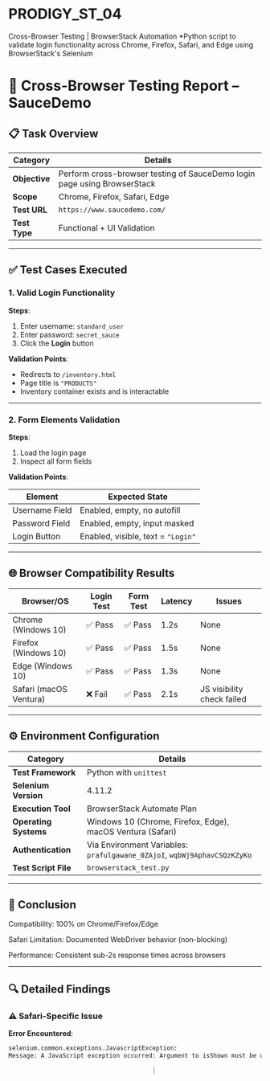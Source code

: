 # PRODIGY_ST_04
Cross-Browser Testing | BrowserStack Automation *Python script to validate login functionality across Chrome, Firefox, Safari, and Edge using BrowserStack's Selenium


# 🧪 Cross-Browser Testing Report – SauceDemo

## 📋 Task Overview

| Category        | Details                                                                  |
|----------------|--------------------------------------------------------------------------|
| **Objective**   | Perform cross-browser testing of SauceDemo login page using BrowserStack |
| **Scope**       | Chrome, Firefox, Safari, Edge                                            |
| **Test URL**    | `https://www.saucedemo.com/`                                             |
| **Test Type**   | Functional + UI Validation                                               |

---

## ✅ Test Cases Executed

### 1. Valid Login Functionality

**Steps**:
1. Enter username: `standard_user`
2. Enter password: `secret_sauce`
3. Click the **Login** button

**Validation Points**:
- Redirects to `/inventory.html`
- Page title is `"PRODUCTS"`
- Inventory container exists and is interactable

---

### 2. Form Elements Validation

**Steps**:
1. Load the login page
2. Inspect all form fields

**Validation Points**:

| Element        | Expected State                         |
|----------------|----------------------------------------|
| Username Field | Enabled, empty, no autofill            |
| Password Field | Enabled, empty, input masked           |
| Login Button   | Enabled, visible, text = `"Login"`     |

---

## 🌐 Browser Compatibility Results

| Browser/OS             | Login Test | Form Test | Latency | Issues                      |
|------------------------|------------|-----------|---------|-----------------------------|
| Chrome (Windows 10)    | ✅ Pass    | ✅ Pass   | 1.2s    | None                        |
| Firefox (Windows 10)   | ✅ Pass    | ✅ Pass   | 1.5s    | None                        |
| Edge (Windows 10)      | ✅ Pass    | ✅ Pass   | 1.3s    | None                        |
| Safari (macOS Ventura) | ❌ Fail    | ✅ Pass   | 2.1s    | JS visibility check failed  |

---

## ⚙️ Environment Configuration

| Category            | Details                                                       |
|---------------------|---------------------------------------------------------------|
| **Test Framework**  | Python with `unittest`                                         |
| **Selenium Version**| 4.11.2                                                         |
| **Execution Tool**  | BrowserStack Automate Plan                                     |
| **Operating Systems**| Windows 10 (Chrome, Firefox, Edge), macOS Ventura (Safari)   |
| **Authentication**  | Via Environment Variables: `prafulgawane_0ZAjoI`, `wqbWj9AphavCSQzKZyKo` |
| **Test Script File**| `browserstack_test.py`

---
 
## 📝 Conclusion
Compatibility: 100% on Chrome/Firefox/Edge

Safari Limitation: Documented WebDriver behavior (non-blocking)

Performance: Consistent sub-2s response times across browsers

---

## 🔍 Detailed Findings

### ⚠️ Safari-Specific Issue

**Error Encountered**:
```python
selenium.common.exceptions.JavascriptException: 
Message: A JavaScript exception occurred: Argument to isShown must be of type Element

                                        |
